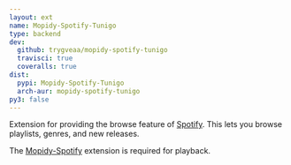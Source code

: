 ```yaml
---
layout: ext
name: Mopidy-Spotify-Tunigo
type: backend
dev:
  github: trygveaa/mopidy-spotify-tunigo
  travisci: true
  coveralls: true
dist:
  pypi: Mopidy-Spotify-Tunigo
  arch-aur: mopidy-spotify-tunigo
py3: false
---
```


Extension for providing the browse feature of
[Spotify](https://spotify.com/).
This lets you browse playlists, genres, and new releases.

The [Mopidy-Spotify](/etc/spotify/) extension is required for playback.
